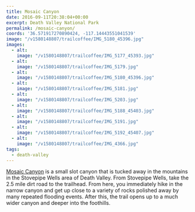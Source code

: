 ```yaml
---
title: Mosaic Canyon
date: 2016-09-11T20:38:04+00:00
excerpt: Death Valley National Park
permalink: /mosaic-canyon/
coords: '36.571917270890424, -117.14443551041539'
image: "/v1580148807/trailcoffee/IMG_5180_45396.jpg"
images:
  - alt: 
    image: "/v1580148807/trailcoffee/IMG_5177_45393.jpg"
  - alt: 
    image: "/v1580148807/trailcoffee/IMG_5179.jpg"
  - alt: 
    image: "/v1580148807/trailcoffee/IMG_5180_45396.jpg"
  - alt: 
    image: "/v1580148807/trailcoffee/IMG_5181.jpg"
  - alt: 
    image: "/v1580148807/trailcoffee/IMG_5203.jpg"
  - alt: 
    image: "/v1580148807/trailcoffee/IMG_5188_45403.jpg"
  - alt: 
    image: "/v1580148807/trailcoffee/IMG_5191.jpg"
  - alt: 
    image: "/v1580148807/trailcoffee/IMG_5192_45407.jpg"
  - alt: 
    image: "/v1580148807/trailcoffee/IMG_4366.jpg"
tags:
  - death-valley
---
```

<a href="https://www.nps.gov/deva/planyourvisit/mosaic-canyon.htm">Mosaic Canyon</a> is a small slot canyon that is tucked away in the mountains in the Stovepipe Wells area of Death Valley. From Stovepipe Wells, take the 2.5 mile dirt road to the trailhead. From here, you immediately hike in the narrow canyon and get up close to a variety of rocks polished away by many repeated flooding events. After this, the trail opens up to a much wider canyon and deeper into the foothills.

